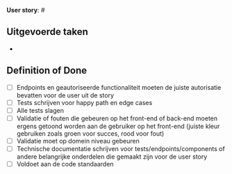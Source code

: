 **User story**: #<user story nummer>

## Uitgevoerde taken
- <Taken hier>

## Definition of Done
- [ ] Endpoints en geautoriseerde functionaliteit moeten de juiste autorisatie bevatten voor de user uit de story
- [ ] Tests schrijven voor happy path en edge cases
- [ ] Alle tests slagen
- [ ] Validatie of fouten die gebeuren op het front-end of back-end moeten ergens getoond worden aan de gebruiker op het front-end (juiste kleur gebruiken zoals groen voor succes, rood voor fout)
- [ ] Validatie moet op domein niveau gebeuren
- [ ] Technische documentatie schrijven voor tests/endpoints/components of andere belangrijke onderdelen die gemaakt zijn voor de user story
- [ ] Voldoet aan de code standaarden
